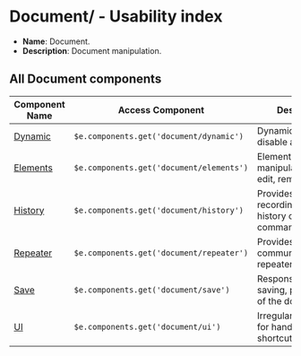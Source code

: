 # Document/ - Usability index
*  **Name**: Document.
*  **Description**: Document manipulation.

## All **Document** components
| Component Name                                   | Access Component                         | Description         
|--------------------------------------------------|------------------------------------------|-----------------------
| [Dynamic](dynamic/commands/usability.index.md)   | `$e.components.get('document/dynamic')`  | Dynamic enable, disable and change. 
| [Elements](elements/commands/usability.index.md) | `$e.components.get('document/elements')` | Elements manipulation. create, edit, remove, etc...
| [History](history/commands/usability.index.md)   | `$e.components.get('document/history')`  | Provides a way of recording\manipulate history of the commands.
| [Repeater](repeater/commands/usability.index.md) | `$e.components.get('document/repeater')` | Provides a way communicate with repeater.
| [Save](save/commands/usability.index.md)         | `$e.components.get('document/save')`     | Responsible for saving, publish, draft, of the document.
| [UI](ui/commands/usability.index.md)             | `$e.components.get('document/ui')`       | Irregular component for handling UI shortcuts.
